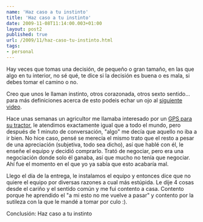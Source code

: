 ```yaml
---
name: 'Haz caso a tu instinto'
title: 'Haz caso a tu instinto'
date: 2009-11-08T11:14:00.003+01:00
layout: post2
published: true
url: /2009/11/haz-caso-tu-instinto.html
tags: 
- personal
---
```


Hay veces que tomas una decisión, de pequeño o gran tamaño, en las que algo en tu interior, no sé qué, te dice si la decisión es buena o es mala, si debes tomar el camino o no.  
  
Creo que unos le llaman instinto, otros corazonada, otros sexto sentido... para más definiciones acerca de esto podeis echar un ojo al [siguiente video](http://www.ted.com/talks/elizabeth_gilbert_on_genius.html).  
  
Hace unas semanas un agricultor me llamaba interesado por un [GPS para su tractor](.agroguia.es/), le atendimos exactamente igual que a todo el mundo, pero después de 1 minuto de conversación, "algo" me decía que aquello no iba a ir bien. No hice caso, pensé se merecía el mismo trato que el resto a pesar de una apreciación (subjetiva, todo sea dicho), así que hablé con él, le enseñe el equipo y decidió comprarlo. Trató de negociar, pero era una negociación donde solo él ganaba, así que mucho no tenía que negociar. Ahí fue el momento en el que yo ya sabía que esto acabaría mal.  
  
Llego el día de la entrega, le instalamos el equipo y entonces dice que no quiere el equipo por diversas razones a cual más estúpida. Le dije 4 cosas desde el cariño y el sentido común y me fui contento a casa. Contento porque he aprendido el "a mi esto no me vuelve a pasar" y contento por la sutileza con la que le mandé a tomar por culo :).  
  
Conclusión: Haz caso a tu instinto